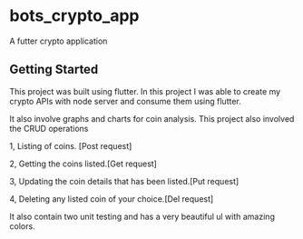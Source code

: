 # bots_crypto_app

A futter crypto application

## Getting Started

This project was built using flutter. In this project I was able to create my crypto APIs with node server and consume them using flutter.

It also involve graphs and charts for coin analysis. This project also involved the CRUD operations 

1, Listing of coins. [Post request]

2, Getting the coins listed.[Get request]

3, Updating the coin details that has been listed.[Put request]

4, Deleting any listed coin of your choice.[Del request]

It also contain two unit testing and has a very beautiful ul with amazing colors.
